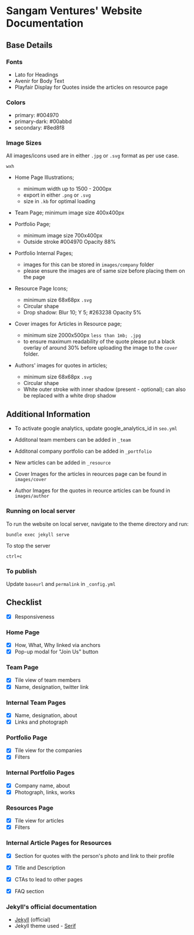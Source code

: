 # Sangam Ventures' Website Documentation

## Base Details

### Fonts
- Lato for Headings
- Avenir for Body Text
- Playfair Display for Quotes inside the articles on resource page

### Colors
- primary: #004970
- primary-dark: #00abbd
- secondary: #8ed8f8

### Image Sizes 
All images/icons used are in either `.jpg` or  `.svg` format as per use case.

`wxh`

- Home Page Illustrations;
    - minimum width up to 1500 - 2000px
    - export in either `.png` or `.svg` 
    - size in `.kb` for optimal loading

- Team Page;
    minimum image size 400x400px

- Portfolio Page;
    - minimum image size 700x400px
    - Outside stroke #004970 Opacity 88%

- Portfolio Internal Pages;
    - images for this can be stored in `images/company` folder
    - please ensure the images are of same size before placing them on the page

- Resource Page Icons;
    - minimum size 68x68px `.svg`
    - Circular shape
    - Drop shadow: Blur 10; Y 5; #263238 Opacity 5%

- Cover images for Articles in Resource page;
    - minimum size 2000x500px `less than 1mb; .jpg`
    - to ensure maximum readability of the quote please put a black overlay of around 30% before uploading the image to the `cover` folder.

- Authors' images for quotes in articles;
    - minimum size 68x68px `.svg`
    - Circular shape
    - White outer stroke with inner shadow (present - optional); can also be replaced with a white drop shadow

## Additional Information

- To activate google analytics, update google_analytics_id in `seo.yml`

- Additonal team members can be added in `_team`

- Additonal company portfolio can be added in `_portfolio`

- New articles can be added in `_resource`

- Cover Images for the articles in reources page can be found in `images/cover`

- Author Images for the quotes in reource articles can be found in `images/author`

### Running on local server

To run the website on local server, navigate to the theme directory and run:

```
bundle exec jekyll serve
``` 

To stop the server

```
ctrl+c
``` 

### To publish

Update `baseurl` and `permalink` in `_config.yml` 

## Checklist

- [x] Responsiveness

### Home Page

- [x] How, What, Why linked via anchors
- [x] Pop-up modal for "Join Us" button

### Team Page

- [x] Tile view of team members
- [x] Name, designation, twitter link

### Internal Team Pages

- [x] Name, designation, about
- [x] Links and photograph

### Portfolio Page

- [x] Tile view for the companies
- [x] Filters

### Internal Portfolio Pages

- [x] Company name, about
- [x] Photograph, links, works

### Resources Page

- [x] Tile view for articles 
- [x] Filters

### Internal Article Pages for Resources

- [x] Section for quotes with the person's photo and link to their profile
- [x] Title and Description
- [x] CTAs to lead to other pages
- [x] FAQ section


### Jekyll's official documentation

- [Jekyll](https://jekyllrb.com/) (official)
- Jekyll theme used - [Serif](https://www.zerostatic.io/theme/hugo-serif/)
